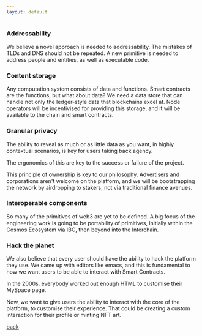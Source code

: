 ```yaml
---
layout: default
---
```


### Addressability

We believe a novel approach is needed to addressability. The mistakes of TLDs and DNS should not be repeated. A new primitive is needed to address people and entities, as well as executable code.

### Content storage

Any computation system consists of data and functions. Smart contracts are the functions, but what about data? We need a data store that can handle not only the ledger-style data that blockchains excel at. Node operators will be incentivised for providing this storage, and it will be available to the chain and smart contracts.

### Granular privacy

The ability to reveal as much or as little data as you want, in highly contextual scenarios, is key for users taking back agency.

The ergonomics of this are key to the success or failure of the project.

This principle of ownership is key to our philosophy. Advertisers and corporations aren't welcome on the platform, and we will be bootstrapping the network by airdropping to stakers, not via traditional finance avenues.

### Interoperable components

So many of the primitives of web3 are yet to be defined. A big focus of the engineering work is going to be portability of primitives, initially within the Cosmos Ecosystem via IBC, then beyond into the Interchain.

### Hack the planet

We also believe that every user should have the ability to hack the platform they use. We came up with editors like emacs, and this is fundamental to how we want users to be able to interact with Smart Contracts.

In the 2000s, everybody worked out enough HTML to customise their MySpace page. 

Now, we want to give users the ability to interact with the core of the platform, to customise their experience. That could be creating a custom interaction for their profile or minting NFT art.

[back](../index.md)
